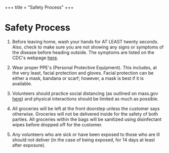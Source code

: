 +++
title = "Safety Process"
+++

# Safety Process
1. Before leaving home, wash your hands for AT LEAST twenty seconds.
Also, check to make sure you are not showing any signs or symptoms of the disease before heading outside.
The symptoms are listed on the CDC's webpage [here](https://www.cdc.gov/coronavirus/2019-ncov/symptoms-testing/symptoms.html).
​
2. Wear proper PPE's (Personal Protective Equipment).
This includes, at the very least, facial protection and gloves.
Facial protection can be either a mask, bandana or scarf;
however, a mask is best if it is available.
​
3. Volunteers should practice social distancing (as outlined on mass.gov [here](https://www.mass.gov/info-details/covid-19-updates-and-information#what-you-should-do-))
and physical interactions should be limited as much as possible. 
 
4. All groceries will be left at the front doorstep unless the customer says otherwise.
Groceries will not be delivered inside for the safety of both parties.
All groceries within the bags will be sanitized using disinfectant wipes before dropped off for the customer.
 
5. Any volunteers who are sick or have been exposed to those who are ill should not deliver
(in the case of being exposed, for 14 days at least after exposure).
